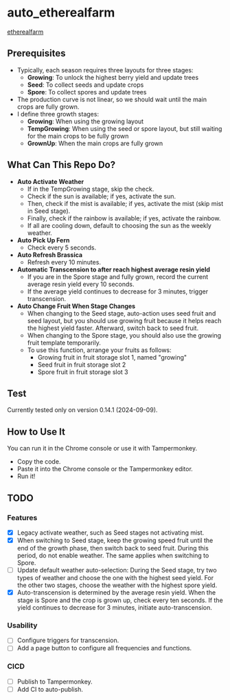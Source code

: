 # auto_etherealfarm
[etherealfarm](https://github.com/lvandeve/etherealfarm)

## Prerequisites
- Typically, each season requires three layouts for three stages:
  - **Growing**: To unlock the highest berry yield and update trees
  - **Seed**: To collect seeds and update crops
  - **Spore**: To collect spores and update trees
- The production curve is not linear, so we should wait until the main crops are fully grown.
- I define three growth stages:
  - **Growing**: When using the growing layout
  - **TempGrowing**: When using the seed or spore layout, but still waiting for the main crops to be fully grown
  - **GrownUp**: When the main crops are fully grown

## What Can This Repo Do?
- **Auto Activate Weather**
  - If in the TempGrowing stage, skip the check.
  - Check if the sun is available; if yes, activate the sun.
  - Then, check if the mist is available; if yes, activate the mist (skip mist in Seed stage).
  - Finally, check if the rainbow is available; if yes, activate the rainbow.
  - If all are cooling down, default to choosing the sun as the weekly weather.
- **Auto Pick Up Fern**
  - Check every 5 seconds.
- **Auto Refresh Brassica**
  - Refresh every 10 minutes.
- **Automatic Transcension to after reach highest average resin yield**
  - If you are in the Spore stage and fully grown, record the current average resin yield every 10 seconds.
  - If the average yield continues to decrease for 3 minutes, trigger transcension.
- **Auto Change Fruit When Stage Changes**
  - When changing to the Seed stage, auto-action uses seed fruit and seed layout, but you should use growing fruit because it helps reach the highest yield faster. Afterward, switch back to seed fruit.
  - When changing to the Spore stage, you should also use the growing fruit template temporarily.
  - To use this function, arrange your fruits as follows:
    - Growing fruit in fruit storage slot 1, named "growing"
    - Seed fruit in fruit storage slot 2
    - Spore fruit in fruit storage slot 3

## Test
Currently tested only on version 0.14.1 (2024-09-09).

## How to Use It
You can run it in the Chrome console or use it with Tampermonkey.
- Copy the code.
- Paste it into the Chrome console or the Tampermonkey editor.
- Run it!

## TODO
### Features
- [x] Legacy activate weather, such as Seed stages not activating mist.
- [x] When switching to Seed stage, keep the growing speed fruit until the end of the growth phase, then switch back to seed fruit. During this period, do not enable weather. The same applies when switching to Spore.
- [ ] Update default weather auto-selection: During the Seed stage, try two types of weather and choose the one with the highest seed yield. For the other two stages, choose the weather with the highest spore yield.
- [x] Auto-transcension is determined by the average resin yield. When the stage is Spore and the crop is grown up, check every ten seconds. If the yield continues to decrease for 3 minutes, initiate auto-transcension.

### Usability
- [ ] Configure triggers for transcension.
- [ ] Add a page button to configure all frequencies and functions.

### CICD
- [ ] Publish to Tampermonkey.
- [ ] Add CI to auto-publish.